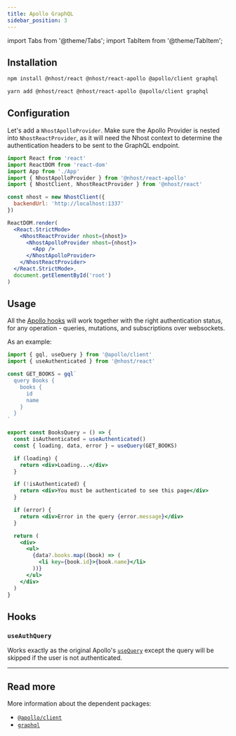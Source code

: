 ```yaml
---
title: Apollo GraphQL
sidebar_position: 3
---
```


import Tabs from '@theme/Tabs';
import TabItem from '@theme/TabItem';

## Installation

<Tabs>
  <TabItem value="npm" label="npm" default>

```bash
npm install @nhost/react @nhost/react-apollo @apollo/client graphql
```

  </TabItem>
  <TabItem value="yarn" label="Yarn">

```bash
yarn add @nhost/react @nhost/react-apollo @apollo/client graphql
```

  </TabItem>
</Tabs>

## Configuration

Let's add a `NhostApolloProvider`. Make sure the Apollo Provider is nested into `NhostReactProvider`, as it will need the Nhost context to determine the authentication headers to be sent to the GraphQL endpoint.

```jsx
import React from 'react'
import ReactDOM from 'react-dom'
import App from './App'
import { NhostApolloProvider } from '@nhost/react-apollo'
import { NhostClient, NhostReactProvider } from '@nhost/react'

const nhost = new NhostClient({
  backendUrl: 'http://localhost:1337'
})

ReactDOM.render(
  <React.StrictMode>
    <NhostReactProvider nhost={nhost}>
      <NhostApolloProvider nhost={nhost}>
        <App />
      </NhostApolloProvider>
    </NhostReactProvider>
  </React.StrictMode>,
  document.getElementById('root')
)
```

## Usage

All the [Apollo hooks](https://www.apollographql.com/docs/react/api/react/hooks/) will work together with the right authentication status, for any operation - queries, mutations, and subscriptions over websockets.

As an example:

```jsx
import { gql, useQuery } from '@apollo/client'
import { useAuthenticated } from '@nhost/react'

const GET_BOOKS = gql`
  query Books {
    books {
      id
      name
    }
  }
`

export const BooksQuery = () => {
  const isAuthenticated = useAuthenticated()
  const { loading, data, error } = useQuery(GET_BOOKS)

  if (loading) {
    return <div>Loading...</div>
  }

  if (!isAuthenticated) {
    return <div>You must be authenticated to see this page</div>
  }

  if (error) {
    return <div>Error in the query {error.message}</div>
  }

  return (
    <div>
      <ul>
        {data?.books.map((book) => (
          <li key={book.id}>{book.name}</li>
        ))}
      </ul>
    </div>
  )
}
```

## Hooks

### `useAuthQuery`

Works exactly as the original Apollo's [`useQuery`](https://www.apollographql.com/docs/react/api/react/hooks/#usequery) except the query will be skipped if the user is not authenticated.

---

## Read more

More information about the dependent packages:

- [`@apollo/client`](https://www.npmjs.com/package/@apollo/client)
- [`graphql`](https://www.npmjs.com/package/graphql)
